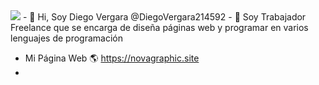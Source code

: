 <img src="https://www.googleapis.com/drive/v3/files/11yvP8uSmssqrd0piU5Pn1IBRf7qXrzOy?alt=media&key=AIzaSyBFHimHWDyLOtcNJjA268KwRLhsBuckUxc">
- 👋 Hi, Soy Diego Vergara  @DiegoVergara214592
- 👀 Soy Trabajador Freelance que se encarga de diseña páginas web y programar en varios lenguajes de programación

- Mi Página Web 🌎 https://novagraphic.site
-  

<!---
DiegoVergara214592/DiegoVergara214592 is a ✨ special ✨ repository because its `README.md` (this file) appears on your GitHub profile.
You can click the Preview link to take a look at your changes.
--->

